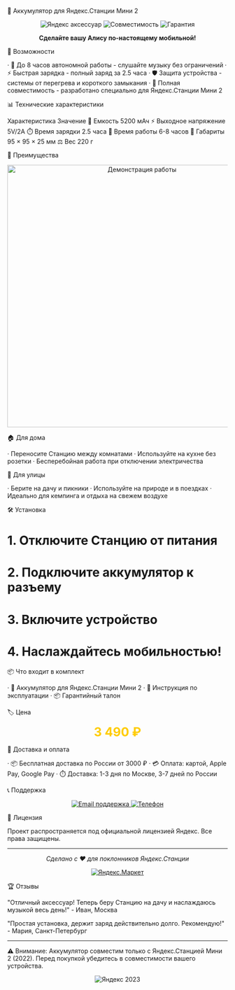 🔋 Аккумулятор для Яндекс.Станции Мини 2

<p align="center">
  <img src="https://img.shields.io/badge/Яндекс-Официальный%20аксессуар-FFCC00?style=for-the-badge&logo=yandex&logoColor=000" alt="Яндекс аксессуар">
  <img src="https://img.shields.io/badge/Совместимость-Станция%20Мини%202-00A8FF?style=for-the-badge" alt="Совместимость">
  <img src="https://img.shields.io/badge/Гарантия-1%20год-27AE60?style=for-the-badge" alt="Гарантия">
</p>

<p align="center">
  <b>Сделайте вашу Алису по-настоящему мобильной!</b>
</p>

🚀 Возможности

· 🔋 До 8 часов автономной работы - слушайте музыку без ограничений
· ⚡ Быстрая зарядка - полный заряд за 2.5 часа
· 🛡️ Защита устройства - системы от перегрева и короткого замыкания
· 📱 Полная совместимость - разработано специально для Яндекс.Станции Мини 2

📊 Технические характеристики

Характеристика Значение
🔋 Емкость 5200 мАч
⚡ Выходное напряжение 5V/2A
⏱️ Время зарядки 2.5 часа
🎵 Время работы 6-8 часов
📏 Габариты 95 × 95 × 25 мм
⚖️ Вес 220 г

🎯 Преимущества

<p align="center">
  <img src="https://via.placeholder.com/800x400/FFCC00/000?text=Демонстрация+работы+аккумулятора" alt="Демонстрация работы" width="600">
</p>

🏠 Для дома

· Переносите Станцию между комнатами
· Используйте на кухне без розетки
· Бесперебойная работа при отключении электричества

🌳 Для улицы

· Берите на дачу и пикники
· Используйте на природе и в поездках
· Идеально для кемпинга и отдыха на свежем воздухе

🛠️ Установка

# 1. Отключите Станцию от питания
# 2. Подключите аккумулятор к разъему
# 3. Включите устройство
# 4. Наслаждайтесь мобильностью!
📦 Что входит в комплект

· 🔋 Аккумулятор для Яндекс.Станции Мини 2
· 📖 Инструкция по эксплуатации
· 📦 Гарантийный талон

🏷️ Цена

<p align="center">
  <span style="font-size: 2em; font-weight: bold; color: #FFCC00;">3 490 ₽</span>
</p>

🚚 Доставка и оплата

· 📦 Бесплатная доставка по России от 3000 ₽
· 💳 Оплата: картой, Apple Pay, Google Pay
· ⏱️ Доставка: 1-3 дня по Москве, 3-7 дней по России

📞 Поддержка

<p align="center">
  <a href="mailto:support@example.com">
    <img src="https://img.shields.io/badge/Поддержка-Email-0077B5?style=for-the-badge&logo=mail.ru&logoColor=white" alt="Email поддержка">
  </a>
  <a href="tel:+78001234567">
    <img src="https://img.shields.io/badge/Телефон-8 800 123--45--67-27AE60?style=for-the-badge&logo=telephone&logoColor=white" alt="Телефон">
  </a>
</p>

📄 Лицензия

Проект распространяется под официальной лицензией Яндекс. Все права защищены.

---

<p align="center">
  <em>Сделано с ❤️ для поклонников Яндекс.Станции</em>
</p>

<p align="center">
  <a href="#">
    <img src="https://img.shields.io/badge/Купить_на-Яндекс.Маркет-FF0000?style=for-the-badge&logo=yandex&logoColor=white" alt="Яндекс.Маркет">
  </a>
</p>

🏆 Отзывы

"Отличный аксессуар! Теперь беру Станцию на дачу и наслаждаюсь музыкой весь день!" - Иван, Москва

"Простая установка, держит заряд действительно долго. Рекомендую!" - Мария, Санкт-Петербург

---

⚠️ Внимание: Аккумулятор совместим только с Яндекс.Станцией Мини 2 (2022). Перед покупкой убедитесь в совместимости вашего устройства.

<p align="center">
  <img src="https://img.shields.io/badge/©2023-Яндекс-000?style=for-the-badge&logo=yandex&logoColor=white" alt="Яндекс 2023">
</p>
